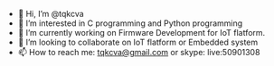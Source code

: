 - 👋 Hi, I’m @tqkcva
- 👀 I’m interested in C programming and Python programming
- 🌱 I’m currently working on Firmware Development for IoT flatform.
- 💞️ I’m looking to collaborate on IoT flatform or Embedded system
- 📫 How to reach me: tqkcva@gmail.com or skype: live:50901308

<!---
tqkcva/tqkcva is a ✨ special ✨ repository because its `README.md` (this file) appears on your GitHub profile.
You can click the Preview link to take a look at your changes.
--->
